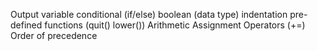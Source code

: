 Output 
variable 
 conditional (if/else) 
 boolean (data type) 
 indentation 
 pre-defined functions (quit() 
 lower()) 
 Arithmetic Assignment Operators (+=) 
 Order of precedence